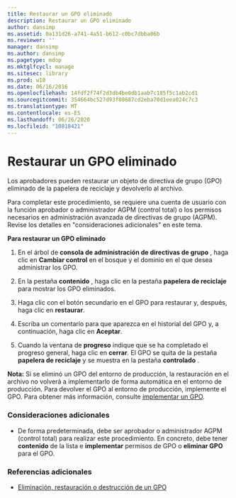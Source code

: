 ```yaml
---
title: Restaurar un GPO eliminado
description: Restaurar un GPO eliminado
author: dansimp
ms.assetid: 0a131d26-a741-4a51-b612-c0bc7dbba06b
ms.reviewer: ''
manager: dansimp
ms.author: dansimp
ms.pagetype: mdop
ms.mktglfcycl: manage
ms.sitesec: library
ms.prod: w10
ms.date: 06/16/2016
ms.openlocfilehash: 14fdf2f74f2d3db4be0db1aab7c185f5c1ab2cd1
ms.sourcegitcommit: 354664bc527d93f80687cd2eba70d1eea024c7c3
ms.translationtype: MT
ms.contentlocale: es-ES
ms.lasthandoff: 06/26/2020
ms.locfileid: "10818421"
---
```

# Restaurar un GPO eliminado


Los aprobadores pueden restaurar un objeto de directiva de grupo (GPO) eliminado de la papelera de reciclaje y devolverlo al archivo.

Para completar este procedimiento, se requiere una cuenta de usuario con la función aprobador o administrador AGPM (control total) o los permisos necesarios en administración avanzada de directivas de grupo (AGPM). Revise los detalles en "consideraciones adicionales" en este tema.

**Para restaurar un GPO eliminado**

1.  En el árbol de **consola de administración de directivas de grupo** , haga clic en **Cambiar control** en el bosque y el dominio en el que desea administrar los GPO.

2.  En la pestaña **contenido** , haga clic en la pestaña **papelera de reciclaje** para mostrar los GPO eliminados.

3.  Haga clic con el botón secundario en el GPO para restaurar y, después, haga clic en **restaurar**.

4.  Escriba un comentario para que aparezca en el historial del GPO y, a continuación, haga clic en **Aceptar**.

5.  Cuando la ventana de **progreso** indique que se ha completado el progreso general, haga clic en **cerrar**. El GPO se quita de la pestaña **papelera de reciclaje** y se muestra en la pestaña **controlado** .

**Nota:**  Si se eliminó un GPO del entorno de producción, la restauración en el archivo no volverá a implementarlo de forma automática en el entorno de producción. Para devolver el GPO al entorno de producción, implemente el GPO. Para obtener más información, consulte [implementar un GPO](deploy-a-gpo-agpm40.md).

 

### Consideraciones adicionales

-   De forma predeterminada, debe ser aprobador o administrador AGPM (control total) para realizar este procedimiento. En concreto, debe tener **contenido** de la lista e **implementar** permisos de GPO o **eliminar GPO** para el GPO.

### Referencias adicionales

-   [Eliminación, restauración o destrucción de un GPO](deleting-restoring-or-destroying-a-gpo-agpm40.md)

 

 





